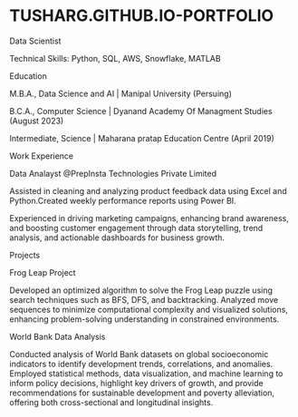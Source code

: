 # TUSHARG.GITHUB.IO-PORTFOLIO

Data Scientist

Technical Skills: Python, SQL, AWS, Snowflake, MATLAB

Education

M.B.A., Data Science and AI | Manipal University (Persuing)

B.C.A., Computer Science | Dyanand Academy Of Managment Studies (August 2023) 

Intermediate, Science | Maharana pratap Education Centre (April 2019)

Work Experience

Data Analayst @PrepInsta Technologies Private Limited

Assisted in cleaning and analyzing product feedback data using Excel and Python.Created weekly performance reports using Power BI.

Experienced in driving marketing campaigns, enhancing brand awareness, and boosting customer engagement through data storytelling, trend analysis, and actionable dashboards for business growth.


Projects

Frog Leap Project

Developed an optimized algorithm to solve the Frog Leap puzzle using search techniques such as BFS, DFS, and backtracking. Analyzed move sequences to minimize computational complexity and visualized solutions, enhancing problem-solving understanding in constrained environments.

World Bank Data Analysis

Conducted analysis of World Bank datasets on global socioeconomic indicators to identify development trends, correlations, and anomalies. Employed statistical methods, data visualization, and machine learning to inform policy decisions, highlight key drivers of growth, and provide recommendations for sustainable development and poverty alleviation, offering both cross-sectional and longitudinal insights.
